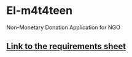 # El-m4t4teen
Non-Monetary Donation Application for NGO


## [Link to the requirements sheet](https://docs.google.com/spreadsheets/d/1-fJfww4OiQOZt0uX2Sk8ciMz8Euk2l5SHFLhk3_80PI/edit?usp=sharing)
